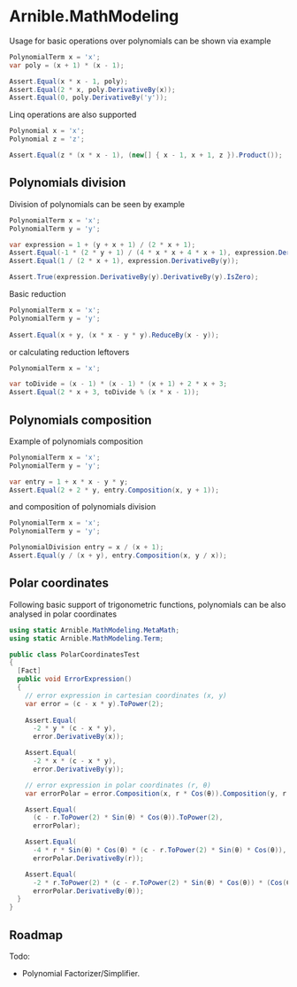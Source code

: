 ﻿# Arnible.MathModeling

Usage for basic operations over polynomials can be shown via example

```C#
PolynomialTerm x = 'x';
var poly = (x + 1) * (x - 1);

Assert.Equal(x * x - 1, poly);
Assert.Equal(2 * x, poly.DerivativeBy(x));
Assert.Equal(0, poly.DerivativeBy('y'));
```

Linq operations are also supported

```C#
Polynomial x = 'x';
Polynomial z = 'z';

Assert.Equal(z * (x * x - 1), (new[] { x - 1, x + 1, z }).Product());
```

## Polynomials division

Division of polynomials can be seen by example

```C#
PolynomialTerm x = 'x';
PolynomialTerm y = 'y';

var expression = 1 + (y + x + 1) / (2 * x + 1);
Assert.Equal(-1 * (2 * y + 1) / (4 * x * x + 4 * x + 1), expression.DerivativeBy(x));
Assert.Equal(1 / (2 * x + 1), expression.DerivativeBy(y));

Assert.True(expression.DerivativeBy(y).DerivativeBy(y).IsZero);
```

Basic reduction

```C#
PolynomialTerm x = 'x';
PolynomialTerm y = 'y';
      
Assert.Equal(x + y, (x * x - y * y).ReduceBy(x - y));
```

or calculating reduction leftovers

```C#
PolynomialTerm x = 'x';

var toDivide = (x - 1) * (x - 1) * (x + 1) + 2 * x + 3;
Assert.Equal(2 * x + 3, toDivide % (x * x - 1));
``` 

## Polynomials composition

Example of polynomials composition

```C#
PolynomialTerm x = 'x';
PolynomialTerm y = 'y';

var entry = 1 + x * x - y * y;
Assert.Equal(2 + 2 * y, entry.Composition(x, y + 1));
```

and composition of polynomials division

```C#
PolynomialTerm x = 'x';
PolynomialTerm y = 'y';

PolynomialDivision entry = x / (x + 1);
Assert.Equal(y / (x + y), entry.Composition(x, y / x));
```

## Polar coordinates

Following basic support of trigonometric functions, polynomials can be also analysed in polar coordinates

```C#
using static Arnible.MathModeling.MetaMath;
using static Arnible.MathModeling.Term;

public class PolarCoordinatesTest
{
  [Fact]
  public void ErrorExpression()
  {
    // error expression in cartesian coordinates (x, y)
    var error = (c - x * y).ToPower(2);
      
    Assert.Equal(
      -2 * y * (c - x * y), 
      error.DerivativeBy(x));

    Assert.Equal(
      -2 * x * (c - x * y), 
      error.DerivativeBy(y));

    // error expression in polar coordinates (r, θ)
    var errorPolar = error.Composition(x, r * Cos(θ)).Composition(y, r * Sin(θ));

    Assert.Equal(
      (c - r.ToPower(2) * Sin(θ) * Cos(θ)).ToPower(2),
      errorPolar);

    Assert.Equal(
      -4 * r * Sin(θ) * Cos(θ) * (c - r.ToPower(2) * Sin(θ) * Cos(θ)), 
      errorPolar.DerivativeBy(r));

    Assert.Equal(
      -2 * r.ToPower(2) * (c - r.ToPower(2) * Sin(θ) * Cos(θ)) * (Cos(θ).ToPower(2) - Sin(θ).ToPower(2)),
      errorPolar.DerivativeBy(θ));
  }
}
```

## Roadmap

Todo:
* Polynomial Factorizer/Simplifier.
